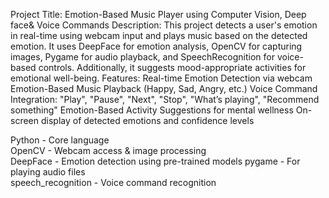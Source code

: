 Project Title: Emotion-Based Music Player using Computer Vision, Deep face& Voice Commands
Description:
This project detects a user's emotion in real-time using webcam input and plays music based on the detected emotion.
It uses DeepFace for emotion analysis, OpenCV for capturing images, Pygame for audio playback, and SpeechRecognition for voice-based controls.
Additionally, it suggests mood-appropriate activities for emotional well-being.
Features:
 Real-time Emotion Detection via webcam
 Emotion-Based Music Playback (Happy, Sad, Angry, etc.)
 Voice Command Integration:
"Play", "Pause", "Next", "Stop", "What’s playing", "Recommend something"
 Emotion-Based Activity Suggestions for mental wellness
 On-screen display of detected emotions and confidence levels

Python             - Core language                              
OpenCV             - Webcam access & image processing           
DeepFace           - Emotion detection using pre-trained models
pygame             - For playing audio files                   
speech_recognition - Voice command recognition                 

